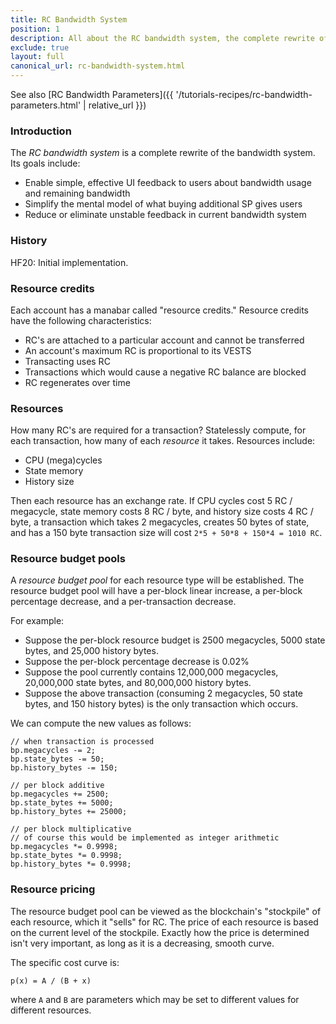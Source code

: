 ```yaml
---
title: RC Bandwidth System
position: 1
description: All about the RC bandwidth system, the complete rewrite of the bandwidth system.
exclude: true
layout: full
canonical_url: rc-bandwidth-system.html
---
```

See also [RC Bandwidth Parameters]({{ '/tutorials-recipes/rc-bandwidth-parameters.html' | relative_url }})

### Introduction

The *RC bandwidth system* is a complete rewrite of the bandwidth system.  Its goals include:

- Enable simple, effective UI feedback to users about bandwidth usage and remaining bandwidth
- Simplify the mental model of what buying additional SP gives users
- Reduce or eliminate unstable feedback in current bandwidth system

### History

HF20:  Initial implementation.

### Resource credits

Each account has a manabar called "resource credits."  Resource credits have the following characteristics:

- RC's are attached to a particular account and cannot be transferred
- An account's maximum RC is proportional to its VESTS
- Transacting uses RC
- Transactions which would cause a negative RC balance are blocked
- RC regenerates over time

### Resources

How many RC's are required for a transaction?  Statelessly compute, for each transaction, how many of each *resource* it takes.  Resources include:

- CPU (mega)cycles
- State memory
- History size

Then each resource has an exchange rate.  If CPU cycles cost 5 RC / megacycle, state memory costs 8 RC / byte, and history size costs 4 RC / byte, a transaction which takes 2 megacycles, creates 50 bytes of state, and has a 150 byte transaction size will cost `2*5 + 50*8 + 150*4 = 1010 RC`.

### Resource budget pools

A *resource budget pool* for each resource type will be established.  The resource budget pool will have a per-block linear increase, a per-block percentage decrease, and a per-transaction decrease.

For example:

- Suppose the per-block resource budget is 2500 megacycles, 5000 state bytes, and 25,000 history bytes.
- Suppose the per-block percentage decrease is 0.02%
- Suppose the pool currently contains 12,000,000 megacycles, 20,000,000 state bytes, and 80,000,000 history bytes.
- Suppose the above transaction (consuming 2 megacycles, 50 state bytes, and 150 history bytes) is the only transaction which occurs.

We can compute the new values as follows:

```
// when transaction is processed
bp.megacycles -= 2;
bp.state_bytes -= 50;
bp.history_bytes -= 150;

// per block additive
bp.megacycles += 2500;
bp.state_bytes += 5000;
bp.history_bytes += 25000;

// per block multiplicative
// of course this would be implemented as integer arithmetic
bp.megacycles *= 0.9998;
bp.state_bytes *= 0.9998;
bp.history_bytes *= 0.9998;
```

### Resource pricing

The resource budget pool can be viewed as the blockchain's "stockpile" of each resource, which it "sells" for RC.  The price of each resource is based on the current level of the stockpile.  Exactly how the price
is determined isn't very important, as long as it is a decreasing, smooth curve.

The specific cost curve is:

```
p(x) = A / (B + x)
```

where `A` and `B` are parameters which may be set to different values for different resources.
